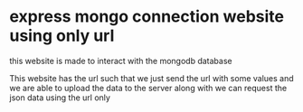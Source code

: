 # express mongo connection website using only url
 this website is made to interact with the mongodb database

This website has the url such that we just send the url with some values and we are able to upload the data to the server along with we can request the json data using the url only
